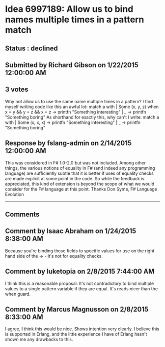 # Idea 6997189: Allow us to bind names multiple times in a pattern match #

## Status : declined

## Submitted by Richard Gibson on 1/22/2015 12:00:00 AM

## 3 votes

Why not allow us to use the same name multiple times in a pattern? I find myself writing code like this an awful lot:
match a with
| Some (x, y, z) when x = y && y = z && x = z ->
printfn "Something interesting"
| _ -> printfn "Something boring"
As shorthand for exactly this, why can't I write:
match a with
| Some (x, x, x) -> printfn "Something interesting"
| _ -> printfn "Something boring"



## Response by fslang-admin on 2/14/2015 12:00:00 AM

This was considered in F# 1.0-2.0 but was not included.
Among other things, the various notions of equality in F# (and indeed any programming language) are sufficiently subtle that it is better if uses of equality checks are made explicit at some point in the code.
So while the feedback is appreciated, this kind of extension is beyond the scope of what we would consider for the F# language at this point.
Thanks
Don Syme, F# Language Evolution

------------------------
## Comments


## Comment by Isaac Abraham on 1/24/2015 8:38:00 AM
Because you're binding those fields to specific values for use on the right hand side of the -> - it's not for equality checks.


## Comment by luketopia on 2/8/2015 7:44:00 AM
I think this is a reasonable proposal. It's not contradictory to bind multiple values to a single pattern variable if they are equal. It's reads nicer than the when guard.


## Comment by Marcus Magnusson on 2/8/2015 8:33:00 AM
I agree, I think this would be nice. Shows intention very clearly. I believe this is supported in Erlang, and the little experience I have of Erlang hasn't shown me any drawbacks to this.

